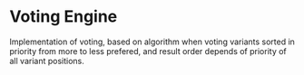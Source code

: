 Voting Engine
=============

Implementation of voting, based on algorithm when voting variants sorted in priority from more to less prefered, and result order depends of priority of all variant positions.

